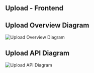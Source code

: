 ## Upload - Frontend

## Upload Overview Diagram
![Upload Overview Diagram](/sequenceDiagram/upload/upload-overview.png)

## Upload API Diagram
![Upload API Diagram](/sequenceDiagram/upload/upload-api.png)
